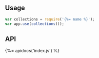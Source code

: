 ## Usage

```js
var collections = require('{%= name %}');
var app.use(collections());
```

## API
{%= apidocs('index.js') %}
